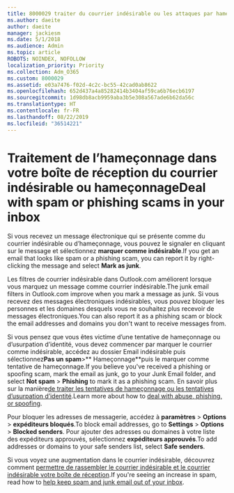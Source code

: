 ```yaml
---
title: 8000029 traiter du courrier indésirable ou les attaques par hameçonnage dans Outlook.com
ms.author: daeite
author: daeite
manager: jackiesm
ms.date: 5/1/2018
ms.audience: Admin
ms.topic: article
ROBOTS: NOINDEX, NOFOLLOW
localization_priority: Priority
ms.collection: Adm_O365
ms.custom: 8000029
ms.assetid: e03a7476-f02d-4c2c-bc55-42cad0ab8622
ms.openlocfilehash: 652d437a4a85282414b3404af59ca6b76ecb6197
ms.sourcegitcommit: 1d98db8acb9959aba3b5e308a567ade6b62da56c
ms.translationtype: HT
ms.contentlocale: fr-FR
ms.lasthandoff: 08/22/2019
ms.locfileid: "36514221"
---
```

# <a name="deal-with-spam-or-phishing-scams-in-your-inbox"></a><span data-ttu-id="e3a23-102">Traitement de l’hameçonnage dans votre boîte de réception du courrier indésirable ou hameçonnage</span><span class="sxs-lookup"><span data-stu-id="e3a23-102">Deal with spam or phishing scams in your inbox</span></span>

<span data-ttu-id="e3a23-103">Si vous recevez un message électronique qui se présente comme du courrier indésirable ou d’hameçonnage, vous pouvez le signaler en cliquant sur le message et sélectionnez **marquer comme indésirable**.</span><span class="sxs-lookup"><span data-stu-id="e3a23-103">If you get an email that looks like spam or a phishing scam, you can report it by right-clicking the message and select **Mark as junk**.</span></span> 
  
<span data-ttu-id="e3a23-104">Les filtres de courrier indésirable dans Outlook.com améliorent lorsque vous marquez un message comme courrier indésirable.</span><span class="sxs-lookup"><span data-stu-id="e3a23-104">The junk email filters in Outlook.com improve when you mark a message as junk.</span></span> <span data-ttu-id="e3a23-105">Si vous recevez des messages électroniques indésirables, vous pouvez bloquer les personnes et les domaines desquels vous ne souhaitez plus recevoir de messages électroniques.</span><span class="sxs-lookup"><span data-stu-id="e3a23-105">You can also report it as a phishing scam or block the email addresses and domains you don't want to receive messages from.</span></span>
  
<span data-ttu-id="e3a23-106">Si vous pensez que vous êtes victime d’une tentative de hameçonnage ou d’usurpation d’identité, vous devez commencer par marquer le courrier comme indésirable, accédez au dossier Email indésirable puis sélectionnez**Pas un spam**\>\*\* Hameçonnage\*\*puis le marquer comme tentative de hameçonnage.</span><span class="sxs-lookup"><span data-stu-id="e3a23-106">If you believe you've received a phishing or spoofing scam, mark the email as junk, go to your Junk Email folder, and select **Not spam** \> **Phishing** to mark it as a phishing scam.</span></span> <span data-ttu-id="e3a23-107">En savoir plus sur la manière[de traiter les tentatives de hameçonnage ou les tentatives d’usurpation d’identité](https://go.microsoft.com/fwlink/p/?linkid=873139).</span><span class="sxs-lookup"><span data-stu-id="e3a23-107">Learn more about how to [deal with abuse, phishing, or spoofing](https://go.microsoft.com/fwlink/p/?linkid=873139).</span></span>
  
<span data-ttu-id="e3a23-108">Pour bloquer les adresses de messagerie, accédez à **paramètres** \> **Options** \> **expéditeurs bloqués**.</span><span class="sxs-lookup"><span data-stu-id="e3a23-108">To block email addresses, go to **Settings** \> **Options** \> **Blocked senders**.</span></span> <span data-ttu-id="e3a23-109">Pour ajouter des adresses ou domaines à votre liste des expéditeurs approuvés, sélectionnez **expéditeurs approuvés**.</span><span class="sxs-lookup"><span data-stu-id="e3a23-109">To add addresses or domains to your safe senders list, select **Safe senders**.</span></span> 
  
<span data-ttu-id="e3a23-110">Si vous voyez une augmentation dans le courrier indésirable, découvrez comment [permettre de rassembler le courrier indésirable et le courrier indésirable votre boîte de réception](https://go.microsoft.com/fwlink/p/?linkid=873140).</span><span class="sxs-lookup"><span data-stu-id="e3a23-110">If you're seeing an increase in spam, read how to [help keep spam and junk email out of your inbox](https://go.microsoft.com/fwlink/p/?linkid=873140).</span></span>
  


